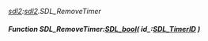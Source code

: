_[sdl2](../../modules/sdl2/sdl2-module.md):[sdl2](../../modules/sdl2/sdl2-module.md).SDL\_RemoveTimer_
##### Function SDL\_RemoveTimer:[SDL_bool](../../modules/sdl2/sdl2-sdl_bool.md)( id_:[SDL_TimerID](../../modules/sdl2/sdl2-sdl_timerid.md) )
